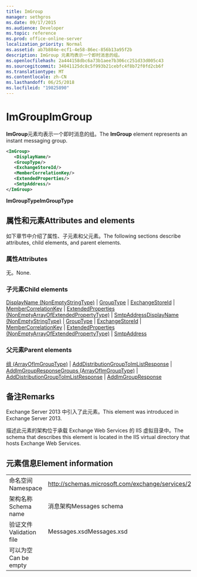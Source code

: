 ```yaml
---
title: ImGroup
manager: sethgros
ms.date: 09/17/2015
ms.audience: Developer
ms.topic: reference
ms.prod: office-online-server
localization_priority: Normal
ms.assetid: ab7b884e-ecf1-4e58-86ec-856b13a95f2b
description: ImGroup 元素均表示一个即时消息的组。
ms.openlocfilehash: 2a444158dbc6a73b1aee7b306cc251d33d005c43
ms.sourcegitcommit: 34041125dc8c5f993b21cebfc4f8b72f0fd2cb6f
ms.translationtype: MT
ms.contentlocale: zh-CN
ms.lasthandoff: 06/25/2018
ms.locfileid: "19825890"
---
```

# <a name="imgroup"></a><span data-ttu-id="920a9-103">ImGroup</span><span class="sxs-lookup"><span data-stu-id="920a9-103">ImGroup</span></span>

<span data-ttu-id="920a9-104">**ImGroup**元素均表示一个即时消息的组。</span><span class="sxs-lookup"><span data-stu-id="920a9-104">The **ImGroup** element represents an instant messaging group.</span></span> 
  
```XML
<ImGroup>
   <DisplayName/>
   <GroupType/>
   <ExchangeStoreId/>
   <MemberCorrelationKey/>
   <ExtendedProperties/>
   <SmtpAddress/>
</ImGroup>
```

 <span data-ttu-id="920a9-105">**ImGroupType**</span><span class="sxs-lookup"><span data-stu-id="920a9-105">**ImGroupType**</span></span>
## <a name="attributes-and-elements"></a><span data-ttu-id="920a9-106">属性和元素</span><span class="sxs-lookup"><span data-stu-id="920a9-106">Attributes and elements</span></span>

<span data-ttu-id="920a9-107">如下章节中介绍了属性、子元素和父元素。</span><span class="sxs-lookup"><span data-stu-id="920a9-107">The following sections describe attributes, child elements, and parent elements.</span></span>
  
### <a name="attributes"></a><span data-ttu-id="920a9-108">属性</span><span class="sxs-lookup"><span data-stu-id="920a9-108">Attributes</span></span>

<span data-ttu-id="920a9-109">无。</span><span class="sxs-lookup"><span data-stu-id="920a9-109">None.</span></span>
  
### <a name="child-elements"></a><span data-ttu-id="920a9-110">子元素</span><span class="sxs-lookup"><span data-stu-id="920a9-110">Child elements</span></span>

<span data-ttu-id="920a9-111">[DisplayName (NonEmptyStringType)](displayname-nonemptystringtype.md) | [GroupType](grouptype.md) | [ExchangeStoreId](exchangestoreid.md) | [MemberCorrelationKey](membercorrelationkey.md) | [ExtendedProperties (NonEmptyArrayOfExtendedPropertyType)](extendedproperties-nonemptyarrayofextendedpropertytype.md)  |  [SmtpAddress](smtpaddress.md)</span><span class="sxs-lookup"><span data-stu-id="920a9-111">[DisplayName (NonEmptyStringType)](displayname-nonemptystringtype.md) | [GroupType](grouptype.md) | [ExchangeStoreId](exchangestoreid.md) | [MemberCorrelationKey](membercorrelationkey.md) | [ExtendedProperties (NonEmptyArrayOfExtendedPropertyType)](extendedproperties-nonemptyarrayofextendedpropertytype.md) | [SmtpAddress](smtpaddress.md)</span></span>
  
### <a name="parent-elements"></a><span data-ttu-id="920a9-112">父元素</span><span class="sxs-lookup"><span data-stu-id="920a9-112">Parent elements</span></span>

<span data-ttu-id="920a9-113">[组 (ArrayOfImGroupType)](groups-arrayofimgrouptype.md) | [AddDistributionGroupToImListResponse](adddistributiongrouptoimlistresponse.md) | [AddImGroupResponse](addimgroupresponse.md)</span><span class="sxs-lookup"><span data-stu-id="920a9-113">[Groups (ArrayOfImGroupType)](groups-arrayofimgrouptype.md) | [AddDistributionGroupToImListResponse](adddistributiongrouptoimlistresponse.md) | [AddImGroupResponse](addimgroupresponse.md)</span></span>
  
## <a name="remarks"></a><span data-ttu-id="920a9-114">备注</span><span class="sxs-lookup"><span data-stu-id="920a9-114">Remarks</span></span>

<span data-ttu-id="920a9-115">Exchange Server 2013 中引入了此元素。</span><span class="sxs-lookup"><span data-stu-id="920a9-115">This element was introduced in Exchange Server 2013.</span></span>
  
<span data-ttu-id="920a9-116">描述此元素的架构位于承载 Exchange Web Services 的 IIS 虚拟目录中。</span><span class="sxs-lookup"><span data-stu-id="920a9-116">The schema that describes this element is located in the IIS virtual directory that hosts Exchange Web Services.</span></span>
  
## <a name="element-information"></a><span data-ttu-id="920a9-117">元素信息</span><span class="sxs-lookup"><span data-stu-id="920a9-117">Element information</span></span>

|||
|:-----|:-----|
|<span data-ttu-id="920a9-118">命名空间</span><span class="sxs-lookup"><span data-stu-id="920a9-118">Namespace</span></span>  <br/> |http://schemas.microsoft.com/exchange/services/2006/messages  <br/> |
|<span data-ttu-id="920a9-119">架构名称</span><span class="sxs-lookup"><span data-stu-id="920a9-119">Schema name</span></span>  <br/> |<span data-ttu-id="920a9-120">消息架构</span><span class="sxs-lookup"><span data-stu-id="920a9-120">Messages schema</span></span>  <br/> |
|<span data-ttu-id="920a9-121">验证文件</span><span class="sxs-lookup"><span data-stu-id="920a9-121">Validation file</span></span>  <br/> |<span data-ttu-id="920a9-122">Messages.xsd</span><span class="sxs-lookup"><span data-stu-id="920a9-122">Messages.xsd</span></span>  <br/> |
|<span data-ttu-id="920a9-123">可以为空</span><span class="sxs-lookup"><span data-stu-id="920a9-123">Can be empty</span></span>  <br/> ||
   

